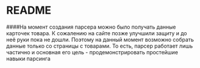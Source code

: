 # README
####На момент создания парсера можно было получать данные карточек товара. К сожалению на сайте позже улучшили защиту и до неё руки пока не дошли. Поэтому на данный момент возможно собрать данные только со страницы с товарами. То есть, парсер работает лишь частично и основная его цель - продемонстрировать простейшие навыки парсинга 